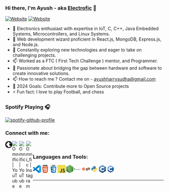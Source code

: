 ### Hi there, I'm Ayush - aka [Electrofic][Blog] 👋
[![Website](https://img.shields.io/website?label=0mnific&style=for-the-badge&url=https%3A%2F%2Fcodestackr.com)](https://0mnific.blogspot.com)
[![Website](https://img.shields.io/website?label=Instagram&style=for-the-badge&url=https%3A%2F%2Fcodestackr.com)](https://www.instagram.com/omni_fic)

- 👀 Electronics enthusiast with expertise in IoT, C, C++, Java Embedded Systems, Microcontrollers, and Linux Systems.
- 🌱 Web development wizard proficient in React.js, MongoDB, Express.js, and Node.js.
- 🚀 Constantly exploring new technologies and eager to take on challenging projects.
- 📫 Worked as a FTC ( First Tech Challenge ) mentor, and Programmer. 
- 💞️ Passionate about bridging the gap between hardware and software to create innovative solutions. 
- 📫 How to reach me ? Contact me on - ayushharrysudha@gmail.com
- 🥅 2024 Goals: Contribute more to Open Source projects
- ⚡ Fun fact: I love to play Football, and chess

### Spotify Playing 🎧

[![spotify-github-profile](https://spotify-github-profile.vercel.app/api/view?uid=trammko6vu01ndw5z5wqjjjh9&cover_image=true&theme=novatorem)](https://open.spotify.com/playlist/4Cu4AxsrL03Oha7OI57Qx5?si=b8b9abcd250c432d)

### Connect with me:

[<img align="left" alt="0mnific.blogspot.com" width="22px" src="https://raw.githubusercontent.com/iconic/open-iconic/master/svg/globe.svg" />][website]
[<img align="left" alt="Omnific | YouTube" width="22px" src="https://cdn.jsdelivr.net/npm/simple-icons@v3/icons/youtube.svg" />][youtube]
[<img align="left" alt="Omnific | YouTube" width="22px" src="https://cdn.jsdelivr.net/npm/simple-icons@v3/icons/blogger.svg" />][Blog]
[<img align="left" alt="Omni_fic | Instagram" width="22px" src="https://cdn.jsdelivr.net/npm/simple-icons@v3/icons/instagram.svg" />][instagram]

<br />

### Languages and Tools:

[<img align="left" alt="Visual Studio Code" width="26px" src="https://raw.githubusercontent.com/github/explore/80688e429a7d4ef2fca1e82350fe8e3517d3494d/topics/visual-studio-code/visual-studio-code.png" />][Blog]
[<img align="left" alt="HTML5" width="26px" src="https://raw.githubusercontent.com/github/explore/80688e429a7d4ef2fca1e82350fe8e3517d3494d/topics/html/html.png" />][Blog]
[<img align="left" alt="CSS3" width="26px" src="https://raw.githubusercontent.com/github/explore/80688e429a7d4ef2fca1e82350fe8e3517d3494d/topics/css/css.png" />][Blog]
[<img align="left" alt="JavaScript" width="26px" src="https://raw.githubusercontent.com/github/explore/80688e429a7d4ef2fca1e82350fe8e3517d3494d/topics/javascript/javascript.png" />][Blog]
[<img align="left" alt="Node.js" width="26px" src="https://raw.githubusercontent.com/github/explore/80688e429a7d4ef2fca1e82350fe8e3517d3494d/topics/nodejs/nodejs.png" />][Blog]
[<img align="left" alt="MongoDB" width="26px" src="https://raw.githubusercontent.com/github/explore/80688e429a7d4ef2fca1e82350fe8e3517d3494d/topics/mongodb/mongodb.png" />][Blog]
[<img align="left" alt="Git" width="26px" src="https://raw.githubusercontent.com/github/explore/80688e429a7d4ef2fca1e82350fe8e3517d3494d/topics/git/git.png" />][Blog]
[<img align="left" alt="GitHub" width="26px" src="https://raw.githubusercontent.com/github/explore/78df643247d429f6cc873026c0622819ad797942/topics/python/python.png" />][Blog]
[<img align="left" alt="GitHub" width="26px" src="https://raw.githubusercontent.com/github/explore/78df643247d429f6cc873026c0622819ad797942/topics/cpp/cpp.png" />][Blog]
[<img align="left" alt="GitHub" width="26px" src="https://raw.githubusercontent.com/github/explore/78df643247d429f6cc873026c0622819ad797942/topics/c/c.png" />][Blog]


<br />
<br />

---


[website]: http://omnific.pythonanywhere.com/
[Blog]: https://0mnific.blogspot.com/
[youtube]: https://www.youtube.com/channel/UCUz9wH4fo_2W8LnLh3hI6pA
[instagram]: https://www.instagram.com/omni_fic/
